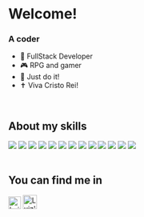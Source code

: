 # Welcome! 

### A coder

- 🚀 FullStack Developer  
- 🎮 RPG and gamer
- 👊 Just do it! 
- ✝️ Viva Cristo Rei!
</br>

## About my skills
<img src="https://img.shields.io/static/v1?label=Delphi&message=90%&color=EE1F35&style=flat&logo=delphi"/> <img src="https://img.shields.io/static/v1?label=PHP&message=60%&color=777BB4&style=flat&logo=php"/>
<img src="https://img.shields.io/static/v1?label=C%20Sharp&message=50%&color=239120&style=flat&logo=C%20Sharp"/>
<img src="https://img.shields.io/static/v1?label=Java&message=70%&color=239120&style=flat&logo=Java"/>
<img src="https://img.shields.io/static/v1?label=Spring&message=50%&color=239120&style=flat&logo=Spring"/>
<img src="https://img.shields.io/static/v1?label=React&message=40%&color=1572B6&style=flat&logo=React"/>
<img src="https://img.shields.io/static/v1?label=GraphQL&message=20%&color=E10098&style=flat&logo=GraphQL"/>
<img src="https://img.shields.io/static/v1?label=Docker&message=20%&color=2496ED&style=flat&logo=Docker"/>
<img src="https://img.shields.io/static/v1?label=HTML5&message=70%&color=E34F26&style=flat&logo=HTML5"/>
<img src="https://img.shields.io/static/v1?label=CSS3&message=70%&color=1572B6&style=flat&logo=CSS3"/>
<img src="https://img.shields.io/static/v1?label=PostgreSQL&message=90%&color=336791&style=flat&logo=PostgreSQL"/>
<img src="https://img.shields.io/static/v1?label=SQLServer&message=80%&color=CC2927&style=flat&logo=SQLServer"/>
<img src="https://img.shields.io/static/v1?label=Oracle&message=80%&color=F80000&style=flat&logo=Oracle"/>
</br>
</br>

## You can find me in
<a align="left" href="https://www.linkedin.com/in/luizfelipetozatti/" target="_blank"><img alt="Luiz's Linkedin" src="https://emojis.slackmojis.com/emojis/images/1470343326/711/linkedin.png?1470343326" width="25"/></a>   <a href="mailto:luizfelipetozatti@hotmail.com"><img alt="Luiz's outlook account" src="https://raw.githubusercontent.com/sempostma/office365-icons/master/png/256/outlook.png" width="28"/></a>
